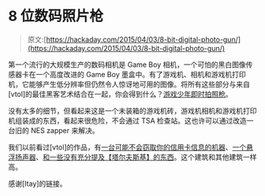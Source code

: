 # 8 位数码照片枪

> 原文:[https://hackaday.com/2015/04/03/8-bit-digital-photo-gun/](https://hackaday.com/2015/04/03/8-bit-digital-photo-gun/)

第一个流行的大规模生产的数码相机是 Game Boy 相机，一个可怕的黑白图像传感器卡在一个高度改进的 Game Boy 墨盒中。有了游戏机、相机和游戏机打印机，它能够产生低分辨率但仍然令人惊讶地可用的图像。将所有这些部分与来自[vtol]的最佳黑客艺术结合在一起，你会得到什么？[游戏少年即时拍照枪](http://vtol.cc/filter/works/gbg-8)。

没有太多的细节，但看起来这是一个未装箱的游戏机砖，游戏机相机和游戏机打印机组装成的东西，看起来很危险，不会通过 TSA 检查站。这也许可以通过改造一台旧的 NES zapper 来解决。

我们以前看过[vtol]的作品，有[一台可能不会窃取你的信用卡信息的机器](http://hackaday.com/2013/08/13/just-swipe-your-card-and-enter-the-pin-what-could-go-wrong/)、[一个悬浮扬声器](http://hackaday.com/2014/09/04/levitating-speaker-plays-back-eerie-recordings/)、[和一些没有充分提及【塔尔夫斯基】的东西](http://vtol.cc/filter/works/solaris)。这个建筑和其他建筑一样高。

感谢[Itay]的链接。